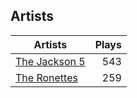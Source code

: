 ## Artists
Artists | Plays 
----- | -----: 
[The Jackson 5](/artists/the-jackson-5-35053) | 543
[The Ronettes](/artists/the-ronettes-89545) | 259

